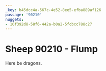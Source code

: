 ```yaml
---
_key: b45dcc4a-567c-4e52-8ee5-efba889af126
passage: '90210'
nuggets:
- 10f392d8-58f6-442a-b0a2-5fcbcc788c27
---
```

# Sheep 90210 - Flump

Here be dragons.
